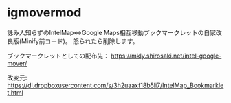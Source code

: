# igmovermod
詠み人知らずのIntelMap⇔Google Maps相互移動ブックマークレットの自家改良版(Minify前コード)。
怒られたら削除します。

ブックマークレットとしての配布先：
https://mkly.shirosaki.net/intel-google-mover/

改変元:
https://dl.dropboxusercontent.com/s/3h2uaaxf18b5li7/IntelMap_Bookmarklet.html
